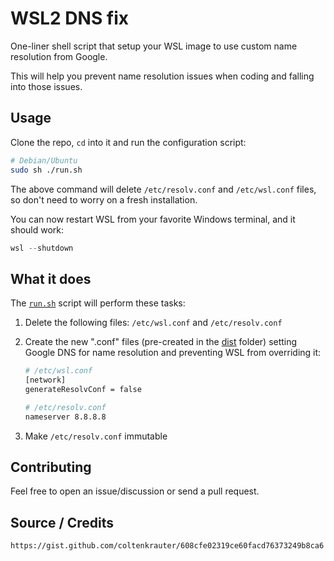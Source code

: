 # WSL2 DNS fix

One-liner shell script that setup your WSL image to use custom name resolution from Google.

This will help you prevent name resolution issues when coding and falling into those issues.

## Usage

Clone the repo, `cd` into it and run the configuration script:

```bash
# Debian/Ubuntu
sudo sh ./run.sh
```

The above command will delete `/etc/resolv.conf` and `/etc/wsl.conf` files, so don't need to worry on a fresh installation.

You can now restart WSL from your favorite Windows terminal, and it should work:

```ps1
wsl --shutdown
```

## What it does

The [`run.sh`](./run.sh) script will perform these tasks:

1. Delete the following files: `/etc/wsl.conf` and `/etc/resolv.conf`
2. Create the new ".conf" files (pre-created in the [dist](./dist/) folder) setting Google DNS for name resolution and preventing WSL from overriding it:

    ```sh
    # /etc/wsl.conf
    [network]
    generateResolvConf = false
    
    # /etc/resolv.conf
    nameserver 8.8.8.8
    ```
    
3. Make `/etc/resolv.conf` immutable

## Contributing

Feel free to open an issue/discussion or send a pull request.

## Source / Credits

```
https://gist.github.com/coltenkrauter/608cfe02319ce60facd76373249b8ca6
```
